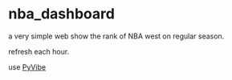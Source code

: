 # nba_dashboard
a very simple web show the rank of NBA west on regular season.

refresh each hour.

use [PyVibe](https://github.com/pycob/pyvibe)

